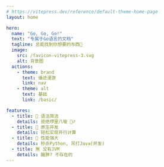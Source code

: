 ```yaml
---
# https://vitepress.dev/reference/default-theme-home-page
layout: home

hero:
  name: "Go, Go, Go!"
  text: "专属于Go语言的文档"
  tagline: 总能找到你想要的东西🫰
  image:
    src: /favicon-vitepress-3.svg
    alt: 背景图
  actions:
    - theme: brand
      text: 循迹漫游
      link: nav
    - theme: alt
      text: 基础
      link: /basic/

features:
  - title: 🍳 语法简洁
    details: 拒绝啰里八唆 🙅‍♂️
  - title: 🧊 原生并发
    details: 轻松实现并行计算
  - title: 💪 性能强大
    details: 秒杀Python, 吊打Java(并发)
  - title: 🈚️ 没有JVM
    details: 臃肿? 不存在的
---
```


